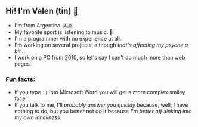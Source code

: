 ## Hi! I'm Valen (tin) 👋

- I'm from Argentina. 🇦🇷
- My favorite sport is listening to music. 🎵
- I'm a programmer with no experience at all.
- I'm working on several projects, although *that's affecting my psyche a bit...*
- I work on a PC from 2010, so let's say I can't do much more than web pages.

### Fun facts:
- If you type `:)` into Microsoft Word you will get a more complex smiley face.
- If you talk to me, I'll *probably answer you quickly* because, well, I have nothing to do, but you better not do it because *I'm better off sinking into my own loneliness*.
